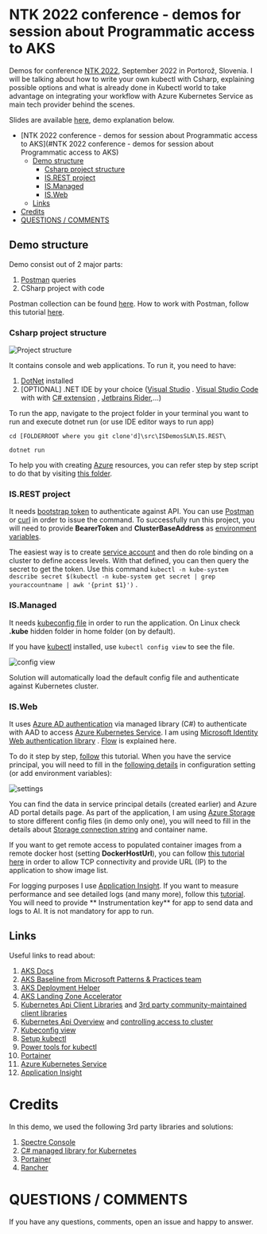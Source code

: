 # NTK 2022 conference - demos for session about Programmatic access to AKS

Demos for conference [NTK 2022](https://ntk.si/), September 2022 in Portorož, Slovenia. I will be
talking about how to write your own kubectl with Csharp, explaining possible options and what is already done in Kubectl
world to take advantage on integrating your workflow with Azure Kubernetes Service as main tech provider behind the scenes.

Slides are available [here](https://webeudatastorage.blob.core.windows.net/web/Write-your-own-kubectl-with-csharp.pdf), demo explanation below.

<!-- TOC -->
* [NTK 2022 conference - demos for session about Programmatic access to AKS](#NTK 2022 conference - demos for session about Programmatic access to AKS)
  * [Demo structure](#demo-structure)
    * [Csharp project structure](#csharp-project-structure)
    * [IS.REST project](#isrest-project)
    * [IS.Managed](#ismanaged)
    * [IS.Web](#isweb)
  * [Links](#links)
* [Credits](#credits)
* [QUESTIONS / COMMENTS](#questions--comments)
<!-- TOC -->

## Demo structure

Demo consist out of 2 major parts:

1. [Postman](https://getpostman.com) queries
2. CSharp project with code

Postman collection can be found [here](./scripts/Kubectl%20Session%20Empty.postman_collection.json). How to work with
Postman, follow this tutorial [here](https://learning.postman.com/docs/getting-started/importing-and-exporting-data/).

### Csharp project structure

![Project structure](https://webeudatastorage.blob.core.windows.net/web/is-demo-structure.png)

It contains console and web applications. To run it, you need to have:

1. [DotNet](https://dot.net) installed
2. [OPTIONAL] .NET IDE by your choice ([Visual Studio](https://visualstudio.com)
   . [Visual Studio Code](https://code.visualstudio.com) with
   with [C# extension](https://marketplace.visualstudio.com/items?itemName=ms-dotnettools.csharp)
   , [Jetbrains Rider](https://jetbrains.com/rider),...)

To run the app, navigate to the project folder in your terminal you want to run and execute dotnet run (or use IDE
editor ways to run app)

`cd [FOLDERROOT where you git clone'd]\src\ISDemosSLN\IS.REST\`

`dotnet run`

To help you with creating [Azure](https://azure.com) resources, you can refer step by step script to do that by
visiting [this folder](./scripts).

### IS.REST project

It needs [bootstrap token](https://kubernetes.io/docs/reference/access-authn-authz/bootstrap-tokens/) to authenticate
against API. You can use [Postman](https://www.postman.com/) or [curl](https://en.wikipedia.org/wiki/CURL) in order to
issue the command. To successfully run this project, you will need to provide **BearerToken** and **ClusterBaseAddress**
as [environment variables](https://en.wikipedia.org/wiki/Environment_variable).

The easiest way is to
create [service account](https://kubernetes.io/docs/reference/access-authn-authz/service-accounts-admin/) and then do
role binding on a cluster to define access levels. With that defined, you can then query the secret to get the token.
Use this
command `kubectl -n kube-system describe secret $(kubectl -n kube-system get secret | grep youraccountname | awk '{print $1}')`
.

### IS.Managed

It needs [kubeconfig file]((https://kubernetes.io/docs/concepts/configuration/organize-cluster-access-kubeconfig)) in
order to run the application. On Linux check **.kube** hidden folder in home folder (on by default).

If you have [kubectl](https://kubernetes.io/docs/tasks/tools/install-kubectl/) installed, use `kubectl config view` to
see the file.

![config view](https://webeudatastorage.blob.core.windows.net/web/meetup-config-view.png)

Solution will automatically load the default config file and authenticate against Kubernetes cluster.

### IS.Web

It uses [Azure AD authentication](https://azure.com/sdk) via managed library (C#) to authenticate with AAD to
access [Azure Kubernetes Service](https://docs.microsoft.com/en-us/azure/aks/). I am
using [Microsoft Identity Web authentication library](https://docs.microsoft.com/en-us/azure/active-directory/develop/microsoft-identity-web)
. [Flow](https://docs.microsoft.com/en-us/azure/active-directory/develop/app-sign-in-flow) is explained here.

To do it step by
step, [follow](https://docs.microsoft.com/en-us/azure/active-directory/develop/app-objects-and-service-principals) this
tutorial. When you have the service principal, you will need to fill in
the [following details](https://github.com/bovrhovn/meetup-demo-kubectl-differently/blob/main/src/KubectlSLN/Kubectl.Web/appsettings.json)
in configuration setting (or add environment variables):

![settings](https://webeudatastorage.blob.core.windows.net/web/meetup-web-settings.png)

You can find the data in service principal details (created earlier) and Azure AD portal details page. As part of the
application, I am using [Azure Storage](https://docs.microsoft.com/en-us/azure/storage/) to store different config
files (in demo only one), you will need to fill in the details
about [Storage connection string](https://docs.microsoft.com/en-us/azure/storage/common/storage-configure-connection-string?toc=/azure/storage/blobs/toc.json)
and container name.

If you want to get remote access to populated container images from a remote docker host (setting **DockerHostUrl**),
you can
follow [this tutorial here](https://docs.docker.com/engine/install/linux-postinstall/#configuring-remote-access-with-daemonjson)
in order to allow TCP connectivity and provide URL (IP) to the application to show image list.

For logging purposes I
use [Application Insight](https://docs.microsoft.com/en-us/azure/azure-monitor/app/app-insights-overview). If you want
to measure performance and see detailed logs (and many more), follow
this [tutorial](https://docs.microsoft.com/en-us/azure/azure-monitor/app/asp-net-core). You will need to provide **
Instrumentation key** for app to send data and logs to AI. It is not mandatory for app to run.

## Links

Useful links to read about:

1. [AKS Docs](https://docs.microsoft.com/en-us/azure/aks)
2. [AKS Baseline from Microsoft Patterns & Practices team](https://github.com/mspnp/aks-baseline)
3. [AKS Deployment Helper](https://azure.github.io/AKS-Construction/)
4. [AKS Landing Zone Accelerator](https://github.com/Azure/AKS-Landing-Zone-Accelerator)
5. [Kubernetes Api Client Libraries](https://github.com/kubernetes-client)
   and [3rd party community-maintained client libraries](https://kubernetes.io/docs/reference/using-api/client-libraries/#community-maintained-client-libraries)
6. [Kubernetes Api Overview](https://kubernetes.io/docs/reference/using-api/)
   and [controlling access to cluster](https://kubernetes.io/docs/concepts/security/controlling-access/)
7. [Kubeconfig view](https://kubernetes.io/docs/concepts/configuration/organize-cluster-access-kubeconfig/)
8. [Setup kubectl](https://kubernetes.io/docs/tasks/tools/install-kubectl/)
9. [Power tools for kubectl](https://github.com/ahmetb/kubectx)
10. [Portainer](https://www.portainer.io/installation/)
11. [Azure Kubernetes Service](https://docs.microsoft.com/en-us/azure/aks/)
12. [Application Insight](https://docs.microsoft.com/en-us/azure/azure-monitor/app/app-insights-overview)

# Credits

In this demo, we used the following 3rd party libraries and solutions:

1. [Spectre Console](https://github.com/spectresystems/spectre.console/)
2. [C# managed library for Kubernetes](https://github.com/kubernetes-client/csharp)
3. [Portainer](https://www.portainer.io/installation/)
3. [Rancher](https://rancher.com/)

# QUESTIONS / COMMENTS

If you have any questions, comments, open an issue and happy to answer.

